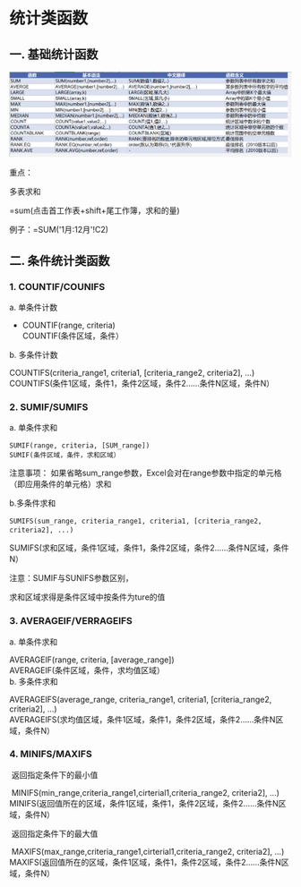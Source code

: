 # 统计类函数

## 一. 基础统计函数

![image-20210714124214514](统计类函数.assets/image-20210714124214514.png)

重点：

多表求和

=sum(点击首工作表+shift+尾工作簿，求和的量)

例子：=SUM('1月:12月'!C2)

## 二. 条件统计类函数

### 1. COUNTIF/COUNIFS

a. 单条件计数

- COUNTIF(range, criteria)		
  COUNTIF(条件区域，条件）

b. 多条件计数

COUNTIFS(criteria_range1, criteria1, [criteria_range2, criteria2], ...)											
COUNTIFS(条件1区域，条件1，条件2区域，条件2……条件N区域，条件N）											

### 2. SUMIF/SUMIFS

a. 单条件求和

	SUMIF(range, criteria, [SUM_range])													
	SUMIF(条件区域，条件，求和区域）													
注意事项：	如果省略sum_range参数，Excel会对在range参数中指定的单元格（即应用条件的单元格）求和

b.多条件求和

```
SUMIFS(sum_range, criteria_range1, criteria1, [criteria_range2, criteria2], ...)		
```


SUMIFS(求和区域，条件1区域，条件1，条件2区域，条件2……条件N区域，条件N）								

注意：SUMIF与SUNIFS参数区别，

求和区域求得是条件区域中按条件为ture的值

### 3. AVERAGEIF/VERRAGEIFS

a. 单条件求和

AVERAGEIF(range, criteria, [average_range])					
AVERAGEIF(条件区域，条件，求均值区域）					
b. 多条件求和

AVERAGEIFS(average_range, criteria_range1, criteria1, [criteria_range2, criteria2], ...)														
AVERAGEIFS(求均值区域，条件1区域，条件1，条件2区域，条件2……条件N区域，条件N）

### 4. MINIFS/MAXIFS

​    返回指定条件下的最小值

​	MINIFS(min_range,criteria_range1,cirterial1,criteria_range2, criteria2], ...)
​	MINIFS(返回值所在的区域，条件1区域，条件1，条件2区域，条件2……条件N区域，条件N）



​	返回指定条件下的最大值		

​	MAXIFS(max_range,criteria_range1,cirterial1,criteria_range2, criteria2], ...)									
​	MAXIFS(返回值所在的区域，条件1区域，条件1，条件2区域，条件2……条件N区域，条件N）												

